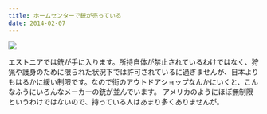 ```yaml
---
title: ホームセンターで銃が売っている
date: 2014-02-07
---
```


![](https://img.xar.sh/20899029509_5a3f8257e9_b.jpg)

エストニアでは銃が手に入ります。所持自体が禁止されているわけではなく、狩猟や護身のために限られた状況下では許可されているに過ぎませんが、日本よりもはるかに緩い制限です。なので街のアウトドアショップなんかにいくと、こんなふうにいろんなメーカーの銃が並んでいます。
アメリカのようにほぼ無制限というわけではないので、持っている人はあまり多くありませんが。
